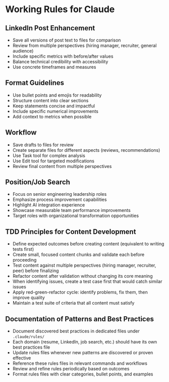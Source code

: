 # Working Rules for Claude

## LinkedIn Post Enhancement
- Save all versions of post text to files for comparison
- Review from multiple perspectives (hiring manager, recruiter, general audience)
- Include specific metrics with before/after values
- Balance technical credibility with accessibility
- Use concrete timeframes and measures

## Format Guidelines
- Use bullet points and emojis for readability
- Structure content into clear sections
- Keep statements concise and impactful
- Include specific numerical improvements
- Add context to metrics when possible

## Workflow
- Save drafts to files for review
- Create separate files for different aspects (reviews, recommendations)
- Use Task tool for complex analysis
- Use Edit tool for targeted modifications
- Review final content from multiple perspectives

## Position/Job Search
- Focus on senior engineering leadership roles
- Emphasize process improvement capabilities
- Highlight AI integration experience
- Showcase measurable team performance improvements
- Target roles with organizational transformation opportunities

## TDD Principles for Content Development
- Define expected outcomes before creating content (equivalent to writing tests first)
- Create small, focused content chunks and validate each before proceeding
- Test content against multiple perspectives (hiring manager, recruiter, peer) before finalizing
- Refactor content after validation without changing its core meaning
- When identifying issues, create a test case first that would catch similar issues
- Apply red-green-refactor cycle: identify problems, fix them, then improve quality
- Maintain a test suite of criteria that all content must satisfy

## Documentation of Patterns and Best Practices
- Document discovered best practices in dedicated files under `.claude/rules/`
- Each domain (resume, LinkedIn, job search, etc.) should have its own best practices file
- Update rules files whenever new patterns are discovered or proven effective
- Reference these rules files in relevant commands and workflows
- Review and refine rules periodically based on outcomes
- Format rules files with clear categories, bullet points, and examples